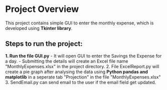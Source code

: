# Project Overview
This project contains simple GUI to enter the monthly expense, which is developed using **Tkinter library**. 
## Steps to run the project:
**1. Run the file GUI.py**
    - It will open GUI to enter the Savings the Expense for a day.
    - Submitting the details will create an Excel file name "MonthlyExpenses.xlsx" in the project directory.
2. File ExcelReport.py will create a pie graph after analysing the data using **Python pandas and matplotlib** in a seperate tab "Projection" in the file "MonthlyExpenses.xlsx"
3. SendEmail.py can send email to the user if the email field get updated.
